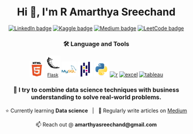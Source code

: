 <h1 align="center">Hi 👋, I'm R Amarthya Sreechand</h1>

<div align="center">
  <a href="https://linkedin.com/in/r-amarthya-sreechand" target="_blank"><img src="https://img.shields.io/static/v1?message=LinkedIn&logo=linkedin&label=&color=0077B5&logoColor=white&labelColor=&style=for-the-badge" height="25" alt="LinkedIn badge"/></a>
  <a href="https://kaggle.com/amarthyasreechand" target="_blank"><img src="https://img.shields.io/static/v1?message=Kaggle&logo=kaggle&label=&color=20BEFF&logoColor=white&labelColor=&style=for-the-badge" height="25" alt="Kaggle badge"/></a>
  <a href="https://medium.com/@amarthyasreechand" target="_blank"><img src="https://img.shields.io/static/v1?message=Medium&logo=medium&label=&color=000000&logoColor=white&labelColor=&style=for-the-badge" height="25" alt="Medium badge"/></a>
  <a href="https://www.leetcode.com/amarthyasreechand" target="_blank"><img src="https://img.shields.io/static/v1?message=LeetCode&logo=leetcode&label=&color=FFA116&logoColor=white&labelColor=&style=for-the-badge" height="25" alt="LeetCode badge"/></a>
</div>

<h3 align="center">🛠 Language and Tools</h3>
<p align="center">
  <a href="https://www.w3.org/html/" target="_blank" rel="noreferrer"><img src="https://raw.githubusercontent.com/devicons/devicon/master/icons/html5/html5-original-wordmark.svg" alt="html5" width="40" height="40"/></a>
  <a href="https://flask.palletsprojects.com/" target="_blank" rel="noreferrer" style="text-align: center; display: inline-block;">
  <img src="https://raw.githubusercontent.com/devicons/devicon/master/icons/flask/flask-original.svg" alt="flask" width="40" height="40"/><br/>
  <span style="font-size: 12px;">Flask</span></a>
  <a href="https://www.mysql.com/" target="_blank" rel="noreferrer"><img src="https://raw.githubusercontent.com/devicons/devicon/master/icons/mysql/mysql-original-wordmark.svg" alt="mysql" width="40" height="40"/></a>
  <a href="https://pandas.pydata.org/" target="_blank" rel="noreferrer"><img src="https://raw.githubusercontent.com/devicons/devicon/master/icons/pandas/pandas-original.svg" alt="pandas" width="40" height="40"/></a>
  <a href="https://www.python.org" target="_blank" rel="noreferrer"><img src="https://raw.githubusercontent.com/devicons/devicon/master/icons/python/python-original.svg" alt="python" width="40" height="40"/></a>
  <a href="https://www.r-project.org/" target="_blank" rel="noreferrer"><img src="https://www.r-project.org/logo/Rlogo.png" alt="r" width="40" height="40"/></a>
  <a href="https://www.microsoft.com/en-us/microsoft-365/excel" target="_blank" rel="noreferrer"><img src="https://upload.wikimedia.org/wikipedia/commons/7/73/Microsoft_Excel_2013-2019_logo.svg" alt="excel" width="40" height="40"/></a>
  <a href="https://www.tableau.com/" target="_blank" rel="noreferrer"><img src="https://cdn.worldvectorlogo.com/logos/tableau-software.svg" alt="tableau" height="40"/></a>
</p>





<h3 align="center">🏹 I try to combine data science techniques with business understanding to solve real-world problems.</h3>

<div align="center">
  <p>
    ⭐ Currently learning <strong>Data science</strong> &nbsp;&nbsp;|&nbsp;&nbsp;
    📝 Regularly write articles on <a href="https://medium.com/@amarthyasreechand" target="_blank">Medium</a>
  </p>
  <p>
    📫 Reach out @ <strong>amarthyasreechand@gmail.com</strong>
  </p>
</div>

